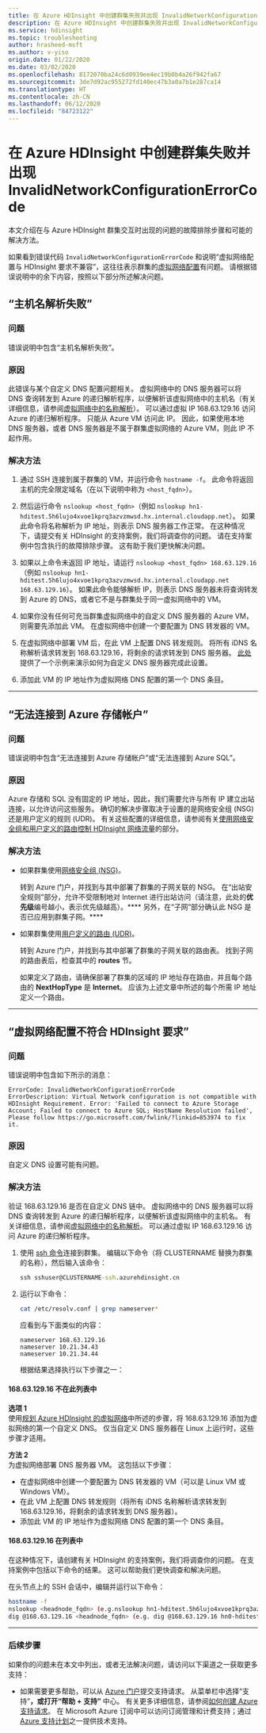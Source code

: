 ```yaml
---
title: 在 Azure HDInsight 中创建群集失败并出现 InvalidNetworkConfigurationErrorCode
description: 在 Azure HDInsight 中创建群集失败并出现 InvalidNetworkConfigurationErrorCode 的各种原因
ms.service: hdinsight
ms.topic: troubleshooting
author: hrasheed-msft
ms.author: v-yiso
origin.date: 01/22/2020
ms.date: 03/02/2020
ms.openlocfilehash: 8172070ba24c6d0939ee4ec19b0b4a26f942fa67
ms.sourcegitcommit: 3de7d92ac955272fd140ec47b3a0a7b1e287ca14
ms.translationtype: HT
ms.contentlocale: zh-CN
ms.lasthandoff: 06/12/2020
ms.locfileid: "84723122"
---
```

# <a name="cluster-creation-fails-with-invalidnetworkconfigurationerrorcode-in-azure-hdinsight"></a>在 Azure HDInsight 中创建群集失败并出现 InvalidNetworkConfigurationErrorCode

本文介绍在与 Azure HDInsight 群集交互时出现的问题的故障排除步骤和可能的解决方法。

如果看到错误代码 `InvalidNetworkConfigurationErrorCode` 和说明“虚拟网络配置与 HDInsight 要求不兼容”，这往往表示群集的[虚拟网络配置](../hdinsight-plan-virtual-network-deployment.md)有问题。 请根据错误说明中的余下内容，按照以下部分所述解决问题。

## <a name="hostname-resolution-failed"></a>“主机名解析失败”

### <a name="issue"></a>问题

错误说明中包含“主机名解析失败”。

### <a name="cause"></a>原因

此错误与某个自定义 DNS 配置问题相关。 虚拟网络中的 DNS 服务器可以将 DNS 查询转发到 Azure 的递归解析程序，以便解析该虚拟网络中的主机名（有关详细信息，请参阅[虚拟网络中的名称解析](../../virtual-network/virtual-networks-name-resolution-for-vms-and-role-instances.md)）。 可以通过虚拟 IP 168.63.129.16 访问 Azure 的递归解析程序。 只能从 Azure VM 访问此 IP。 因此，如果使用本地 DNS 服务器，或者 DNS 服务器是不属于群集虚拟网络的 Azure VM，则此 IP 不起作用。

### <a name="resolution"></a>解决方法

1. 通过 SSH 连接到属于群集的 VM，并运行命令 `hostname -f`。 此命令将返回主机的完全限定域名（在以下说明中称为 `<host_fqdn>`）。

1. 然后运行命令 `nslookup <host_fqdn>`（例如 `nslookup hn1-hditest.5h6lujo4xvoe1kprq3azvzmwsd.hx.internal.cloudapp.net`）。 如果此命令将名称解析为 IP 地址，则表示 DNS 服务器工作正常。 在这种情况下，请提交有关 HDInsight 的支持案例，我们将调查你的问题。 请在支持案例中包含执行的故障排除步骤。 这有助于我们更快解决问题。

1. 如果以上命令未返回 IP 地址，请运行 `nslookup <host_fqdn> 168.63.129.16`（例如 `nslookup hn1-hditest.5h6lujo4xvoe1kprq3azvzmwsd.hx.internal.cloudapp.net 168.63.129.16`）。 如果此命令能够解析 IP，则表示 DNS 服务器未将查询转发到 Azure 的 DNS，或者它不是与群集处于同一虚拟网络中的 VM。

1. 如果你没有任何可充当群集虚拟网络中的自定义 DNS 服务器的 Azure VM，则需要先添加此 VM。 在虚拟网络中创建一个要配置为 DNS 转发器的 VM。

1. 在虚拟网络中部署 VM 后，在此 VM 上配置 DNS 转发规则。 将所有 iDNS 名称解析请求转发到 168.63.129.16，将剩余的请求转发到 DNS 服务器。 [此处](../hdinsight-plan-virtual-network-deployment.md)提供了一个示例来演示如何为自定义 DNS 服务器完成此设置。

1. 添加此 VM 的 IP 地址作为虚拟网络 DNS 配置的第一个 DNS 条目。

---

## <a name="failed-to-connect-to-azure-storage-account"></a>“无法连接到 Azure 存储帐户”

### <a name="issue"></a>问题

错误说明中包含“无法连接到 Azure 存储帐户”或“无法连接到 Azure SQL”。

### <a name="cause"></a>原因

Azure 存储和 SQL 没有固定的 IP 地址，因此，我们需要允许与所有 IP 建立出站连接，以允许访问这些服务。 确切的解决步骤取决于设置的是网络安全组 (NSG) 还是用户定义的规则 (UDR)。 有关这些配置的详细信息，请参阅有关[使用网络安全组和用户定义的路由控制 HDInsight 网络流量](../control-network-traffic.md)的部分。

### <a name="resolution"></a>解决方法

* 如果群集使用[网络安全组 (NSG)](../../virtual-network/virtual-network-vnet-plan-design-arm.md)。

    转到 Azure 门户，并找到与其中部署了群集的子网关联的 NSG。 在“出站安全规则”部分，允许不受限制地对 Internet 进行出站访问（请注意，此处的**优先级**编号越小，表示优先级越高）。**** 另外，在“子网”部分确认此 NSG 是否已应用到群集子网。****

* 如果群集使用[用户定义的路由 (UDR)](../../virtual-network/virtual-networks-udr-overview.md)。

    转到 Azure 门户，并找到与其中部署了群集的子网关联的路由表。 找到子网的路由表后，检查其中的 **routes** 节。

    如果定义了路由，请确保部署了群集的区域的 IP 地址存在路由，并且每个路由的 **NextHopType** 是 **Internet**。 应该为上述文章中所述的每个所需 IP 地址定义一个路由。

---

## <a name="virtual-network-configuration-is-not-compatible-with-hdinsight-requirement"></a>“虚拟网络配置不符合 HDInsight 要求”

### <a name="issue"></a>问题

错误说明中包含如下所示的消息：

```
ErrorCode: InvalidNetworkConfigurationErrorCode
ErrorDescription: Virtual Network configuration is not compatible with HDInsight Requirement. Error: 'Failed to connect to Azure Storage Account; Failed to connect to Azure SQL; HostName Resolution failed', Please follow https://go.microsoft.com/fwlink/?linkid=853974 to fix it.
```

### <a name="cause"></a>原因

自定义 DNS 设置可能有问题。

### <a name="resolution"></a>解决方法

验证 168.63.129.16 是否在自定义 DNS 链中。 虚拟网络中的 DNS 服务器可以将 DNS 查询转发到 Azure 的递归解析程序，以便解析该虚拟网络中的主机名。 有关详细信息，请参阅[虚拟网络中的名称解析](../../virtual-network/virtual-networks-name-resolution-for-vms-and-role-instances.md#name-resolution-that-uses-your-own-dns-server)。 可以通过虚拟 IP 168.63.129.16 访问 Azure 的递归解析程序。

1. 使用 [ssh 命令](../hdinsight-hadoop-linux-use-ssh-unix.md)连接到群集。 编辑以下命令（将 CLUSTERNAME 替换为群集的名称），然后输入该命令：

    ```cmd
    ssh sshuser@CLUSTERNAME-ssh.azurehdinsight.cn
    ```

1. 运行以下命令：

    ```bash
    cat /etc/resolv.conf | grep nameserver*
    ```

    应看到与下面类似的内容：

    ```output
    nameserver 168.63.129.16
    nameserver 10.21.34.43
    nameserver 10.21.34.44
    ```

    根据结果选择执行以下步骤之一：

#### <a name="1686312916-is-not-in-this-list"></a>168.63.129.16 不在此列表中

**选项 1**  
使用[规划 Azure HDInsight 的虚拟网络](../hdinsight-plan-virtual-network-deployment.md)中所述的步骤，将 168.63.129.16 添加为虚拟网络的第一个自定义 DNS。 仅当自定义 DNS 服务器在 Linux 上运行时，这些步骤才适用。

**方法 2**  
为虚拟网络部署 DNS 服务器 VM。 这包括以下步骤：

* 在虚拟网络中创建一个要配置为 DNS 转发器的 VM（可以是 Linux VM 或 Windows VM）。
* 在此 VM 上配置 DNS 转发规则（将所有 iDNS 名称解析请求转发到 168.63.129.16，将剩余的请求转发到 DNS 服务器）。
* 添加此 VM 的 IP 地址作为虚拟网络 DNS 配置的第一个 DNS 条目。

#### <a name="1686312916-is-in-the-list"></a>168.63.129.16 在列表中

在这种情况下，请创建有关 HDInsight 的支持案例，我们将调查你的问题。 在支持案例中包括以下命令的结果。 这可以帮助我们更快调查和解决问题。

在头节点上的 SSH 会话中，编辑并运行以下命令：

```bash
hostname -f
nslookup <headnode_fqdn> (e.g.nslookup hn1-hditest.5h6lujo4xvoe1kprq3azvzmwsd.hx.internal.chinacloudapp.cn)
dig @168.63.129.16 <headnode_fqdn> (e.g. dig @168.63.129.16 hn0-hditest.5h6lujo4xvoe1kprq3azvzmwsd.hx.internal.chinacloudapp.cn)
```

---

### <a name="next-steps"></a>后续步骤

如果你的问题未在本文中列出，或者无法解决问题，请访问以下渠道之一获取更多支持：

* 如果需要更多帮助，可以从 [Azure 门户](https://portal.azure.cn/?#blade/Microsoft_Azure_Support/HelpAndSupportBlade/)提交支持请求。 从菜单栏中选择“支持”****，或打开“帮助 + 支持”**** 中心。 有关更多详细信息，请参阅[如何创建 Azure 支持请求](https://docs.microsoft.com/azure/azure-supportability/how-to-create-azure-support-request)。 在 Microsoft Azure 订阅中可以访问订阅管理和计费支持；通过 [Azure 支持计划](https://azure.microsoft.com/support/plans/)之一提供技术支持。
